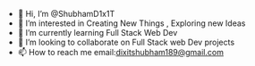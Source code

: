 - 👋 Hi, I’m @ShubhamD1x1T
- 👀 I’m interested in Creating New Things , Exploring new Ideas
- 🌱 I’m currently learning Full Stack Web Dev
- 💞️ I’m looking to collaborate on Full Stack web Dev projects
- 📫 How to reach me email:dixitshubham189@gmail.com

<!---
ShubhamD1x1T/ShubhamD1x1T is a ✨ special ✨ repository because its `README.md` (this file) appears on your GitHub profile.
You can click the Preview link to take a look at your changes.
--->
